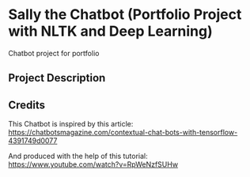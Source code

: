 # Sally the Chatbot (Portfolio Project with NLTK and Deep Learning)
 Chatbot project for portfolio


## Project Description



## Credits


This Chatbot is inspired by this article:
https://chatbotsmagazine.com/contextual-chat-bots-with-tensorflow-4391749d0077

And produced with the help of this tutorial:
https://www.youtube.com/watch?v=RpWeNzfSUHw